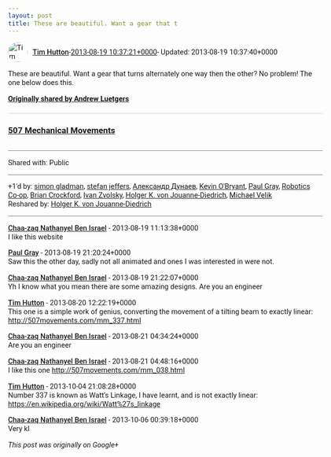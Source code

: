 ```yaml
---
layout: post
title: These are beautiful. Want a gear that t
---
```


<html><head><meta charset="utf-8"><title>These are beautiful. Want a gear that turns alternately one way then the othe...</title><style>body {font: 11pt Roboto, Arial, sans-serif; max-width: 640px; margin: 24px;}.author-photo {border-radius: 50%; margin-right: 10px; width: 40px;}.author {font-weight: 500;}.main-content {margin: 15px 0 15px;}.post-title {font-weight: bold;}.location {display: block; margin-top: 15px;}.location img {float: left; margin-right: 5px; width: 20px;}.media-link {display: inline-block; max-width: 100%; vertical-align: top;}.media-link p {margin-top: 5px; max-height: 4em; overflow: scroll;}.media {max-height: 100vh; max-width: 100%;}.video-placeholder {background: black; display: flex; height: 300px; max-width: 100%; width: 640px;}.play-icon {border-bottom: 30px solid transparent; border-left: 50px solid white; border-top: 30px solid transparent; color: white; margin: auto;}.album {max-height: 800px; overflow: scroll; width: calc(100vw - 48px);}.album .media-link {margin-right: 5px; max-width: 250px;}.album .media {max-height: 250px;}.link-embed {border-top: 1px solid lightgrey; display: block; margin-top: 20px;}.link-embed img {max-width: 100%;}.inline-link-embed {display: block;}.inline-link-embed img {vertical-align: middle;}.link-title {display: inline-block; font-size: medium; font-weight: 300; padding-left: 1em;}.reshare-attribution {display: block; font-weight: bold; margin-bottom: 10px;}.poll-image {margin-bottom: 5px; max-height: 300px; max-width: 500px;}.poll-choice {align-items: center; display: flex; margin-bottom: 5px; max-width: 500px;}.poll-choice-percentage {background-color: lightblue; height: 100%; left: 0; position: absolute; z-index: -1;}.poll-choice-selected {margin-right: 5px;}.poll-choice-results {border: 1px solid lightgray; border-radius: 5px; display: flex; line-height: 40px; overflow: hidden; padding: 0 8px; position: relative;}.poll-choice-results, .poll-choice-description {flex-grow: 1; margin-right: 10px;}.poll-choice-image {width: 100%;}.poll-choice-image, .poll-choice-image img {max-height: 40px; max-width: 100px;}.poll-choice-votes {max-height: 100px; overflow: auto;}.plus-entity-embed {color: black; display: block; text-decoration: none;}.plus-entity-embed-cover-photo {max-height: 300px; max-width: 100%;}.plus-entity-embed-info {padding: 0 1em 1em;}.plus-entity-embed-info h2 {font-weight: 500; margin: 10px 0;}.plus-entity-embed-info p {font-size: small; margin: 0;}.collection-owner-avatar {border-radius: 50%; border: 2px solid white; height: 40px; margin-top: -22px;}.visibility {padding: 1em 0; border-top: 1px solid grey;}.post-activity {padding: 1em 0; border-top: 1px solid grey;}.comments {border-top: 1px solid gray; padding-top: 1em;}.comment + .comment {margin-top: 1em;}.comment .media-link, .comment .inline-link-embed {margin-top: 5px;}</style></head><body><div style="margin-bottom:1em;"><div style="display:flex; align-items:center"><img class="author-photo" src="https://lh4.googleusercontent.com/-epo4ZZKNqEw/AAAAAAAAAAI/AAAAAAAAVSU/qu3LpcHEnoQ/s64-c/photo.jpg" alt="Tim Hutton"><a href="https://plus.google.com/+TimHutton" target="_blank" class="author">Tim Hutton</a> - <a target="_blank" href="https://plus.google.com/+TimHutton/posts/JmaVw7TViNS">2013-08-19 10:37:21+0000</a><span> - Updated: 2013-08-19 10:37:40+0000</span></div><div class="main-content">These are beautiful. Want a gear that turns alternately one way then the other? No problem! The one below does this.</div><div><a target="_blank" href="https://plus.google.com/116013656917906497051/posts/RRVr9fPXQQz" class="reshare-attribution">Originally shared by Andrew Luetgers</a><a href="http://507movements.com/index24.html" target="_blank" class="link-embed"><h3>507 Mechanical Movements</h3><img src="http://507movements.com/img/th/mm_216.png" alt=""></a></div></div><div class="visibility">Shared with: Public</div><div class="post-activity"><div class="plus-oners">+1'd by: <a href="https://plus.google.com/+simongladman">simon gladman</a>, <a href="https://plus.google.com/115958517486719853660">stefan jeffers</a>, <a href="https://plus.google.com/112429759734898179575">Александр Дунаев</a>, <a href="https://plus.google.com/+KevinOBryant">Kevin O&#39;Bryant</a>, <a href="https://plus.google.com/+PaulGrayUK">Paul Gray</a>, <a href="https://plus.google.com/101093707829522735412">Robotics Co-op</a>, <a href="https://plus.google.com/114539416012380338008">Brian Crockford</a>, <a href="https://plus.google.com/110973063220214963934">Ivan Zvolsky</a>, <a href="https://plus.google.com/108351331401552240682">Holger K. von Jouanne-Diedrich</a>, <a href="https://plus.google.com/109912852671536940136">Michael Velik</a></div><div class="resharers">Reshared by: <a href="https://plus.google.com/108351331401552240682">Holger K. von Jouanne-Diedrich</a></div></div><div class="comments"><div class="comment"><a target="_blank" href="https://plus.google.com/+CoryDuffus" class="author">Chaa-zaq Nathanyel Ben Israel</a><span class="time"> - 2013-08-19 11:13:38+0000</span><div class="comment-content">I like this website </div></div><div class="comment"><a target="_blank" href="https://plus.google.com/+PaulGrayUK" class="author">Paul Gray</a><span class="time"> - 2013-08-19 21:20:24+0000</span><div class="comment-content">Saw this the other day, sadly not all animated and ones I was interested in were not.</div></div><div class="comment"><a target="_blank" href="https://plus.google.com/+CoryDuffus" class="author">Chaa-zaq Nathanyel Ben Israel</a><span class="time"> - 2013-08-19 21:22:07+0000</span><div class="comment-content">Yh I know what you mean there are some amazing designs. Are you an engineer</div></div><div class="comment"><a target="_blank" href="https://plus.google.com/+TimHutton" class="author">Tim Hutton</a><span class="time"> - 2013-08-20 12:22:19+0000</span><div class="comment-content">This one is a simple work of genius, converting the movement of a tilting beam to exactly linear:<br><a rel="nofollow" target="_blank" href="http://507movements.com/mm_337.html" class="ot-anchor bidi_isolate" jslog="10929; track:click" dir="ltr">http://507movements.com/mm_337.html</a></div></div><div class="comment"><a target="_blank" href="https://plus.google.com/+CoryDuffus" class="author">Chaa-zaq Nathanyel Ben Israel</a><span class="time"> - 2013-08-21 04:34:24+0000</span><div class="comment-content">Are you an engineer</div></div><div class="comment"><a target="_blank" href="https://plus.google.com/+CoryDuffus" class="author">Chaa-zaq Nathanyel Ben Israel</a><span class="time"> - 2013-08-21 04:48:16+0000</span><div class="comment-content">I like this one <a rel="nofollow" target="_blank" href="http://507movements.com/mm_038.html" class="ot-anchor bidi_isolate" jslog="10929; track:click" dir="ltr">http://507movements.com/mm_038.html</a></div></div><div class="comment"><a target="_blank" href="https://plus.google.com/+TimHutton" class="author">Tim Hutton</a><span class="time"> - 2013-10-04 21:08:28+0000</span><div class="comment-content">Number 337 is known as Watt&#39;s Linkage, I have learnt, and is not exactly linear: <a rel="nofollow" target="_blank" href="https://en.wikipedia.org/wiki/Watt%27s_linkage" class="ot-anchor bidi_isolate" jslog="10929; track:click" dir="ltr">https://en.wikipedia.org/wiki/Watt%27s_linkage</a></div></div><div class="comment"><a target="_blank" href="https://plus.google.com/+CoryDuffus" class="author">Chaa-zaq Nathanyel Ben Israel</a><span class="time"> - 2013-10-06 00:39:18+0000</span><div class="comment-content">Very kl</div></div></div></body></html>

<i>This post was originally on Google+</i>